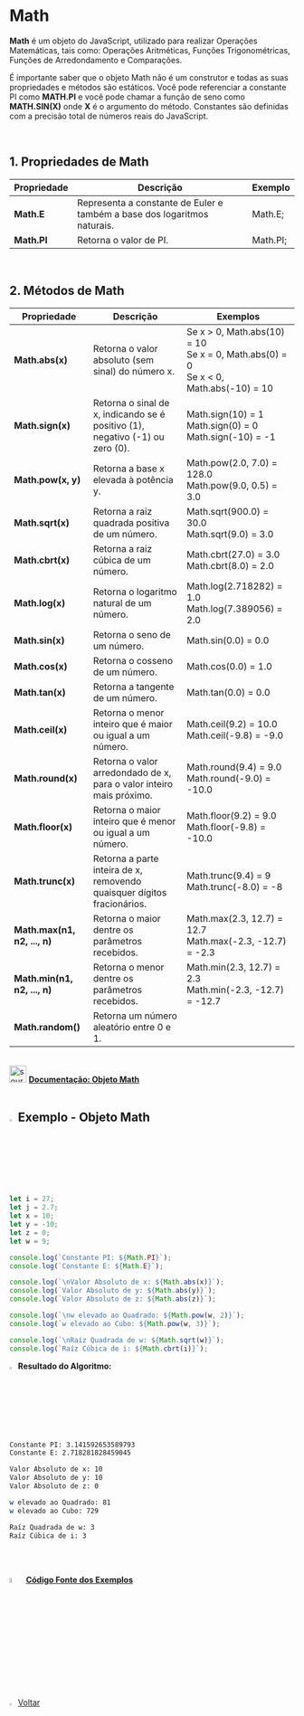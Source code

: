 <h1>Math</h1>



**Math** é um objeto do JavaScript, utilizado para realizar Operações Matemáticas, tais como:  Operações Aritméticas, Funções Trigonométricas, Funções de Arredondamento e Comparações.

É importante saber que o objeto Math não é um construtor e todas as  suas propriedades e métodos são estáticos. Você pode referenciar a  constante PI como **MATH.PI** e você pode chamar a função de seno como **MATH.SIN(X)** onde **X** é o argumento do método. Constantes são definidas com a precisão total de números reais do JavaScript.

<br />

<h2>1. Propriedades de Math</h2>



| Propriedade | Descrição                                                    | Exemplo  |
| ----------- | ------------------------------------------------------------ | -------- |
| **Math.E**  | Representa a constante de Euler e também a base dos logaritmos naturais. | Math.E;  |
| **Math.PI** | Retorna o valor de PI.                                       | Math.PI; |

<br />  

<h2>2. Métodos de Math</h2>



| Propriedade                  | Descrição                                                    | Exemplos                                                     |
| ---------------------------- | ------------------------------------------------------------ | ------------------------------------------------------------ |
| **Math.abs(x)**              | Retorna o valor absoluto (sem sinal) do número x.            | Se x > 0, Math.abs(10) = 10 <br/>Se x = 0, Math.abs(0) = 0 <br/>Se x < 0, Math.abs(-10) = 10 |
| **Math.sign(x)**             | Retorna o sinal de x, indicando se é positivo (1), negativo (-1) ou zero (0). | Math.sign(10) = 1<br />Math.sign(0) = 0<br />Math.sign(-10) = -1 |
| **Math.pow(x, y)**           | Retorna a base x elevada à potência y.                       | Math.pow(2.0, 7.0) = 128.0 <br/>Math.pow(9.0, 0.5) = 3.0     |
| **Math.sqrt(x)**             | Retorna a raiz quadrada positiva de um número.               | Math.sqrt(900.0) = 30.0 <br/>Math.sqrt(9.0) = 3.0            |
| **Math.cbrt(x)**             | Retorna a raiz cúbica de um número.                          | Math.cbrt(27.0) = 3.0 <br/>Math.cbrt(8.0) = 2.0              |
| **Math.log(x)**              | Retorna o logaritmo natural de um número.                    | Math.log(2.718282) = 1.0 Math.log(7.389056) = 2.0            |
| **Math.sin(x)**              | Retorna o seno de um número.                                 | Math.sin(0.0) = 0.0                                          |
| **Math.cos(x)**              | Retorna o cosseno de um número.                              | Math.cos(0.0) = 1.0                                          |
| **Math.tan(x)**              | Retorna a tangente de um número.                             | Math.tan(0.0) = 0.0                                          |
| **Math.ceil(x)**             | Retorna o menor inteiro que é maior ou igual a um número.    | Math.ceil(9.2) = 10.0 <br/>Math.ceil(-9.8) = -9.0            |
| **Math.round(x)**            | Retorna o valor arredondado de x, para o valor inteiro mais próximo. | Math.round(9.4) = 9.0 <br/>Math.round(-9.0) = -10.0          |
| **Math.floor(x)**            | Retorna o maior inteiro que é menor ou igual a um número.    | Math.floor(9.2) = 9.0 <br/>Math.floor(-9.8) = -10.0          |
| **Math.trunc(x)**            | Retorna a parte inteira de x, removendo quaisquer dígitos fracionários. | Math.trunc(9.4) = 9 <br/>Math.trunc(-8.0) = -8               |
| **Math.max(n1, n2, ..., n)** | Retorna o maior dentre os parâmetros recebidos.              | Math.max(2.3, 12.7) = 12.7 <br/>Math.max(-2.3, -12.7) = -2.3 |
| **Math.min(n1, n2, ..., n)** | Retorna o menor dentre os parâmetros recebidos.              | Math.min(2.3, 12.7) = 2.3 <br/>Math.min(-2.3, -12.7) = -12.7 |
| **Math.random()**            | Retorna um número aleatório entre 0 e 1.                     |                                                              |

<br />

<div align="left"><img src="https://i.imgur.com/r9lrbPG.png" title="source: imgur.com" width="30px"/> <a href="https://developer.mozilla.org/pt-BR/docs/Web/JavaScript/Reference/Global_Objects/Math" target="_blank"><b>Documentação: Objeto Math</b></a></div>

<br />

## <img src="https://i.imgur.com/8eYS3Y6.png" title="source: imgur.com" width="3%"/>**Exemplo - Objeto Math**

```javascript
let i = 27;
let j = 2.7;
let x = 10;
let y = -10;
let z = 0;
let w = 9;

console.log(`Constante PI: ${Math.PI}`);
console.log(`Constante E: ${Math.E}`);

console.log(`\nValor Absoluto de x: ${Math.abs(x)}`);
console.log(`Valor Absoluto de y: ${Math.abs(y)}`);
console.log(`Valor Absoluto de z: ${Math.abs(z)}`);

console.log(`\nw elevado ao Quadrado: ${Math.pow(w, 2)}`);
console.log(`w elevado ao Cubo: ${Math.pow(w, 3)}`);

console.log(`\nRaíz Quadrada de w: ${Math.sqrt(w)}`);
console.log(`Raíz Cúbica de i: ${Math.cbrt(i)}`);
```

<img src="https://i.imgur.com/V2ReOnx.png" title="source: imgur.com" width="3%"/>**Resultado do Algoritmo:**

```bash
Constante PI: 3.141592653589793
Constante E: 2.718281828459045

Valor Absoluto de x: 10
Valor Absoluto de y: 10
Valor Absoluto de z: 0

w elevado ao Quadrado: 81
w elevado ao Cubo: 729

Raíz Quadrada de w: 3
Raíz Cúbica de i: 3
```

<br /><br />

<div align="left"><img src="https://i.imgur.com/JACNZiR.png" title="source: imgur.com" width="5%"/> <a href="https://github.com/rafaelq80/exemplos_js/tree/main/javascript/math" target="_blank"><b>Código Fonte dos Exemplos</b></a></div>

<br />

<div align="left"><a href="README.md"><img src="https://i.imgur.com/XMgF3gl.png" title="source: imgur.com" width="3%"/>Voltar</a></div>